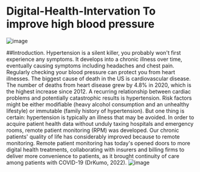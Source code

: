 # Digital-Health-Intervation To improve high blood pressure
![image](https://user-images.githubusercontent.com/118745391/216828923-7a4fc574-7805-47a4-b86f-eb57d7135227.png)

##Introduction.
Hypertension is a silent killer, you probably won't first experience any symptoms. It develops into a chronic illness over time, eventually causing symptoms including headaches and chest pain.
Regularly checking your blood pressure can protect you from heart illnesses.
The biggest cause of death in the US is cardiovascular disease. The number of deaths from heart disease grew by 4.8% in 2020, which is the highest increase since 2012.
A recurring relationship between cardiac problems and potentially catastrophic results is hypertension. Risk factors might be either modifiable (heavy alcohol consumption and an unhealthy lifestyle) or immutable (family history of hypertension). But one thing is certain: hypertension is typically an illness that may be avoided.
In order to acquire patient health data without unduly taxing hospitals and emergency rooms, remote patient monitoring (RPM) was developed. Our chronic patients' quality of life has considerably improved because to remote monitoring. Remote patient monitoring has today's opened doors to more digital health treatments, collaborating with insurers and billing firms to deliver more convenience to patients, as it brought continuity of care among patients with COVID-19 (DrKumo, 2022).
![image](https://user-images.githubusercontent.com/118745391/216829107-753cdbc7-e7da-47b1-8912-f7b3677bc369.png)
